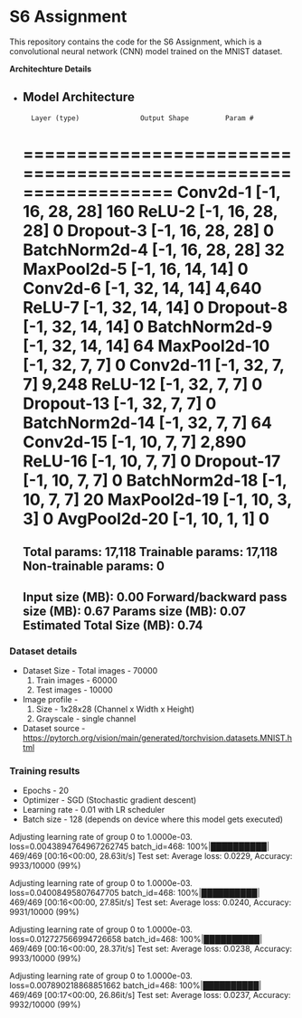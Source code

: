 # S6 Assignment

This repository contains the code for the S6 Assignment, which is a convolutional neural network (CNN) model trained on the MNIST dataset.

**Architechture Details**
- Model Architecture 
    ----------------------------------------------------------------
        Layer (type)               Output Shape         Param #
    ================================================================
                Conv2d-1           [-1, 16, 28, 28]             160
                ReLU-2           [-1, 16, 28, 28]               0
            Dropout-3           [-1, 16, 28, 28]               0
        BatchNorm2d-4           [-1, 16, 28, 28]              32
            MaxPool2d-5           [-1, 16, 14, 14]               0
                Conv2d-6           [-1, 32, 14, 14]           4,640
                ReLU-7           [-1, 32, 14, 14]               0
            Dropout-8           [-1, 32, 14, 14]               0
        BatchNorm2d-9           [-1, 32, 14, 14]              64
            MaxPool2d-10             [-1, 32, 7, 7]               0
            Conv2d-11             [-1, 32, 7, 7]           9,248
                ReLU-12             [-1, 32, 7, 7]               0
            Dropout-13             [-1, 32, 7, 7]               0
        BatchNorm2d-14             [-1, 32, 7, 7]              64
            Conv2d-15             [-1, 10, 7, 7]           2,890
                ReLU-16             [-1, 10, 7, 7]               0
            Dropout-17             [-1, 10, 7, 7]               0
        BatchNorm2d-18             [-1, 10, 7, 7]              20
            MaxPool2d-19             [-1, 10, 3, 3]               0
            AvgPool2d-20             [-1, 10, 1, 1]               0
    ================================================================
    Total params: 17,118
    Trainable params: 17,118
    Non-trainable params: 0
    ----------------------------------------------------------------
    Input size (MB): 0.00
    Forward/backward pass size (MB): 0.67
    Params size (MB): 0.07
    Estimated Total Size (MB): 0.74
    ----------------------------------------------------------------

### **Dataset details**

- Dataset Size - Total images - 70000
    1. Train images - 60000
    2. Test images - 10000
- Image profile -
    1. Size - 1x28x28 (Channel x Width x Height)
    2. Grayscale - single channel
- Dataset source - https://pytorch.org/vision/main/generated/torchvision.datasets.MNIST.html


### **Training results**

- Epochs - 20
- Optimizer - SGD (Stochastic gradient descent)
- Learning rate - 0.01 with LR scheduler
- Batch size - 128 (depends on device where this model gets executed)

Adjusting learning rate of group 0 to 1.0000e-03.
loss=0.0043894764967262745 batch_id=468: 100%|██████████| 469/469 [00:16<00:00, 28.63it/s]
Test set: Average loss: 0.0229, Accuracy: 9933/10000 (99%)

Adjusting learning rate of group 0 to 1.0000e-03.
loss=0.04008495807647705 batch_id=468: 100%|██████████| 469/469 [00:16<00:00, 27.85it/s]
Test set: Average loss: 0.0240, Accuracy: 9931/10000 (99%)

Adjusting learning rate of group 0 to 1.0000e-03.
loss=0.012727566994726658 batch_id=468: 100%|██████████| 469/469 [00:16<00:00, 28.37it/s]
Test set: Average loss: 0.0238, Accuracy: 9933/10000 (99%)

Adjusting learning rate of group 0 to 1.0000e-03.
loss=0.007890218868851662 batch_id=468: 100%|██████████| 469/469 [00:17<00:00, 26.86it/s]
Test set: Average loss: 0.0237, Accuracy: 9932/10000 (99%)
